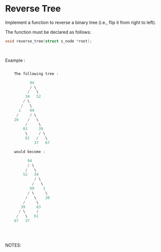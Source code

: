 # Reverse Tree

Implement a function to reverse a binary tree (i.e., flip it from right to left).

The function must be declared as follows:

``` c
void reverse_tree(struct s_node *root);
```

<br>

Example :  
``` c

	The following tree :

	       94
	       / \
	      /   \
	     34   52
	    / \
	   /   \
	  1    99
	 /     / \
	20    /   \
	     /     \
	    83     39
	     \     / \
	     61   /   \
	         37   67

	would become :

	      94
	      / \
	     /   \
	    52   34
	         / \
	        /   \
	       99    1
	      / \     \
	     /   \    20
	    /     \
	   39     83
	  / \     /
	 /   \   61
	67   37
```  



<br>

<br>

NOTES:  
